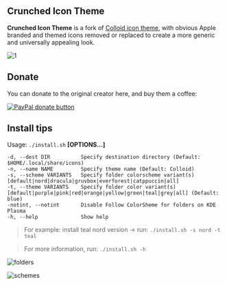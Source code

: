 ## Crunched Icon Theme

**Crunched Icon Theme** is a fork of [Colloid icon theme](https://github.com/vinceliuice/Colloid-icon-theme), with obvious Apple branded and themed icons removed or replaced to create a more generic and universally appealing look.

![1](preview.png?raw=true)

## Donate

You can donate to the original creator here, and buy them a coffee:

<span class="paypal"><a href="https://www.paypal.me/vinceliuice" title="Donate to this project using Paypal"><img src="https://www.paypalobjects.com/webstatic/mktg/Logo/pp-logo-100px.png" alt="PayPal donate button" /></a></span>

## Install tips

Usage: `./install.sh` **[OPTIONS...]**

```
-d, --dest DIR          Specify destination directory (Default: $HOME/.local/share/icons)
-n, --name NAME         Specify theme name (Default: Colloid)
-s, --scheme VARIANTS   Specify folder colorscheme variant(s) [default|nord|dracula|gruvbox|everforest|catppuccin|all]
-t, --theme VARIANTS    Specify folder color variant(s) [default|purple|pink|red|orange|yellow|green|teal|grey|all] (Default: blue)
-notint, --notint       Disable Follow ColorSheme for folders on KDE Plasma
-h, --help              Show help
```

> For example: install teal nord version -> run: `./install.sh -s nord -t teal`

> For more information, run: `./install.sh -h`

![folders](folders.png?raw=true)

![schemes](schemes.png?raw=true)
